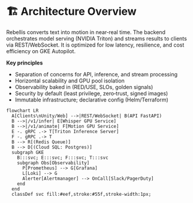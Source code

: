 # 🏗️ Architecture Overview

Rebellis converts text into motion in near‑real time. The backend orchestrates model serving (NVIDIA Triton) and streams results to clients via REST/WebSocket. It is optimized for low latency, resilience, and cost efficiency on GKE Autopilot.

**Key principles**
- Separation of concerns for API, inference, and stream processing
- Horizontal scalability and GPU pool isolation
- Observability baked in (RED/USE, SLOs, golden signals)
- Security by default (least privilege, zero‑trust, signed images)
- Immutable infrastructure; declarative config (Helm/Terraform)

```mermaid
flowchart LR
  A[Clients\nUnity/Web] -->|REST/WebSocket| B(API FastAPI)
  B -->|/v1/infer| E[Whisper GPU Service]
  B -->|/v1/animate| F[Motion GPU Service]
  E -. gRPC .-> T[Triton Inference Server]
  F -. gRPC .-> T
  B --> R[(Redis Queue)]
  B --> D[(Cloud SQL: Postgres)]
  subgraph GKE
    B:::svc; E:::svc; F:::svc; T:::svc
    subgraph Obs[Observability]
      P[Prometheus] --> G[Grafana]
      L[Loki] --> G
      Alerter[Alertmanager] --> OnCall[Slack/PagerDuty]
    end
  end
  classDef svc fill:#eef,stroke:#55f,stroke-width:1px;
```
